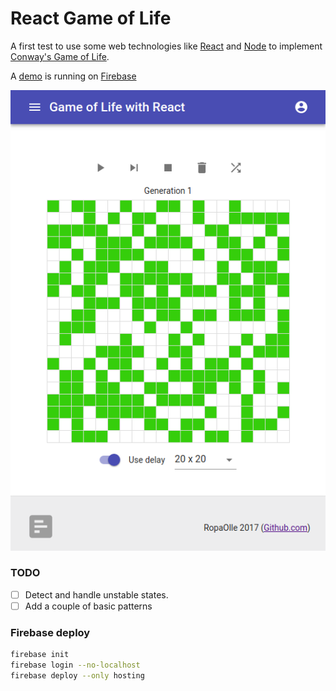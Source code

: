 React Game of Life
========================================
A first test to use some web technologies like [React](https://reactjs.org/) and [Node](https://nodejs.org/en/) to implement [Conway's Game of Life](https://en.wikipedia.org/wiki/Conway%27s_Game_of_Life).

A [demo](https://game-of-life-67201.firebaseapp.com) is running on [Firebase](https://firebase.google.com/)

![screenshot](/src/screen.png)

### TODO
* [ ] Detect and handle unstable states.
* [ ] Add a couple of basic patterns

### Firebase deploy
```bash
firebase init
firebase login --no-localhost
firebase deploy --only hosting
```
